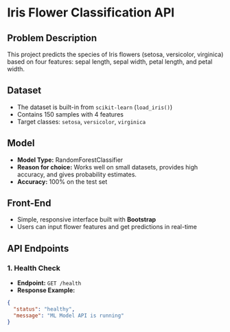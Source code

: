 # Iris Flower Classification API

## Problem Description
This project predicts the species of Iris flowers (setosa, versicolor, virginica) based on four features: sepal length, sepal width, petal length, and petal width.

## Dataset
- The dataset is built-in from `scikit-learn` (`load_iris()`)
- Contains 150 samples with 4 features
- Target classes: `setosa`, `versicolor`, `virginica`

## Model
- **Model Type:** RandomForestClassifier
- **Reason for choice:** Works well on small datasets, provides high accuracy, and gives probability estimates.
- **Accuracy:** 100% on the test set

## Front-End
- Simple, responsive interface built with **Bootstrap**
- Users can input flower features and get predictions in real-time

## API Endpoints

### 1. Health Check
- **Endpoint:** `GET /health`
- **Response Example:**
```json
{
  "status": "healthy",
  "message": "ML Model API is running"
}